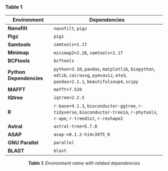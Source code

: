 ### Table 1

| **Environment**        | **Dependencies**                                                                                                                                                     |
|------------------------|----------------------------------------------------------------------------------------------------------------------------------------------------------------------|
| **Nanofilt**           | `nanofilt`, `pigz`                                                                                                                                                   |
| **Pigz**               | `pigz`                                                                                                                                                               |
| **Samtools**           | `samtools=1.17`                                                                                                                                                       |
| **Minimap**            | `minimap2=2.26`, `samtools=1.17`                                                                                                                                      |
| **BCFtools**           | `bcftools`                                                                                                                                                           |
| **Python Dependencies**| `python=3.10`, `pandas`, `matplotlib`, `biopython`, `edlib`, `cairosvg`, `pymsaviz`, `ete3`, `pandas=2.1.1`, `beautifulsoup4`, `scipy`                                |
| **MAFFT**              | `mafft=7.520`                                                                                                                                                        |
| **IQtree**             | `iqtree=2.2.5`                                                                                                                                                       |
| **R**                  | `r-base=4.1.3`, `bioconductor-ggtree`, `r-tidyverse`, `bioconductor-treeio`, `r-phytools`, `r-ape`, `r-treedist`, `r-reshape2`                                        |
| **Astral**             | `astral-tree=5.7.8`                                                                                                                                                  |
| **ASAP**               | `asap-v0.1.2-h14c3975_0`                                                                                                                                             |
| **GNU Parallel**       | `parallel`                                                                                                                                                           |
| **BLAST**              | `blast`                                                                                                                                                              |
<div align="center">
    <p><i><b>Table 1. </b>Environment name with related dependencies</i></p>
</div>
